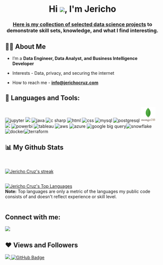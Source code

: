 <h1 align="center">Hi <img src="https://raw.githubusercontent.com/MartinHeinz/MartinHeinz/master/wave.gif" width="25">, I'm Jericho</h1>
<h3 align="center"><a href="https://github.com/JerichoCruz/DataScienceTasks">Here is my collection of selected data science projects</a> to demonstrate skill sets, knowledge, and what I find interesting.</h3>


## 🙋‍♂️ About Me

-  I’m a **Data Engineer, Data Analyst, and Business Intelligence Developer**

- Interests - Data, privacy, and securing the internet

-  How to reach me -  **info@jerichocruz.com**

## 🚀 Languages and Tools:

<p align="left"> 
    <img src="https://img.icons8.com/fluency/344/jupyter.png" alt="jupyter" width="48" height="48"/>
    <img src="https://img.icons8.com/color/48/000000/python.png"/>
    <img src="https://cdn4.iconfinder.com/data/icons/logos-and-brands/512/181_Java_logo_logos-512.png" alt="java" width="48" height="48" />
    <img src="https://camo.githubusercontent.com/8d56e87edf99e89bfc457cd62462e0b7aae19e6b197b1df5c542d474d8d76f81/68747470733a2f2f646576656c6f7065722e6665646f726170726f6a6563742e6f72672f7374617469632f6c6f676f2f6373686172702e706e67" alt="c sharp" width="48" height="48">
    <img src="https://www.freepnglogos.com/uploads/html5-logo-png/html5-logo-html-logo-0.png" alt="html" width="48" height="48" />
    <img src="https://cdn4.iconfinder.com/data/icons/social-media-logos-6/512/121-css3-512.png" alt="css" width="48" height="48" />
    <img src="https://cdn1.iconfinder.com/data/icons/hawcons/32/700048-icon-89-document-file-sql-512.png" alt="mysql" width="48" height="48" />
    <img src="https://cdn-icons-png.flaticon.com/512/5968/5968342.png" alt="postgresql" width="48" height="48"/>    
    <img src="https://raw.githubusercontent.com/devicons/devicon/master/icons/mongodb/mongodb-original-wordmark.svg" alt="mongodb" width="48" height="48"/>  
    <img src="https://img.icons8.com/color/48/000000/git.png"/>
    <img src="https://img.icons8.com/color/344/power-bi.png" alt="powerbi" width="48" height="48"/>
    <img src="https://img.icons8.com/color/344/tableau-software.png" alt="tableau" width="48" height="48"/>
    <img src="https://img.icons8.com/color/344/amazon-web-services.png" alt="aws" width="48" height="48"/>
    <img src="https://img.icons8.com/color/344/azure-1.png" alt="azure" width="48" height="48"/>
    <img src="https://cdn.icon-icons.com/icons2/2699/PNG/512/google_bigquery_logo_icon_168150.png" alt="google big query" width="48" height="48"/><img src="https://companieslogo.com/img/orig/SNOW-35164165.png" alt="snowflake" width="48" height="48"/><img src="https://cdn-icons-png.flaticon.com/512/919/919853.png" alt="docker" width="48" height="48"/><img src="https://user-images.githubusercontent.com/31406378/108641411-f9374f00-7496-11eb-82a7-0fa2a9cc5f93.png" alt="terraform" width="48" height="48"/>
    
    
</p>

## 📊 My Github Stats

  <br/>
<p align="left">
    <a href="https://github.com/JerichoCruz/github-readme-streak-stats">
        <img title="🔥 Get streak stats for your profile at git.io/streak-stats" alt="Jericho Cruz's streak" src="https://github-readme-streak-stats.herokuapp.com/?user=JerichoCruz&theme=black-ice&hide_border=true&stroke=0000&background=060A0CD0"/>
    </a>
</p>

  <br/>
    <!-- <a href="https://github.com/JerichoCruz/github-readme-stats"><img alt="Jericho Cruz's Github Stats" src="https://github-readme-stats.vercel.app/api?username=JerichoCruz&show_icons=true&count_private=true&theme=react&hide_border=true&bg_color=0D1117" /></a> -->
  <a href="https://github.com/JerichoCruz/github-readme-stats"><img alt="Jericho Cruz's Top Languages" src="https://github-readme-stats.vercel.app/api/top-langs/?username=JerichoCruz&langs_count=8&count_private=true&layout=compact&theme=react&hide_border=true&bg_color=0D1117" /></a>
  <br/>
  <b>Note:</b> Top languages are only a metric of the languages my public code consists of and doesn't reflect experience or skill level.

<br/>
<br/>

## Connect with me:
<p align="left">

<a href = "https://www.linkedin.com/in/JerichoCruz"><img src="https://img.icons8.com/fluent/48/000000/linkedin.png"/></a>

</p>

## ❤ Views and Followers
<a href="https://github.com/JerichoCruz/github-profile-views-counter">
    <img src="https://komarev.com/ghpvc/?username=JerichoCruz">
</a>
<a href="https://github.com/JerichoCruz?tab=followers"><img src="https://img.shields.io/github/followers/JerichoCruz?label=Followers&style=social" alt="GitHub Badge"></a>

